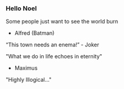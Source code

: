 ### Hello Noel

Some people just want to see the world burn
- Alfred (Batman)

 “This town needs an enema!” - Joker

 "What we do in life echoes in eternity"
 - Maximus

 "Highly Illogical..."